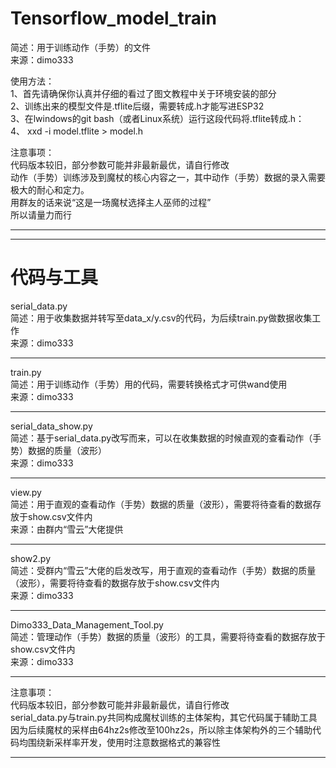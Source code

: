 Tensorflow_model_train
===
简述：用于训练动作（手势）的文件<br>
来源：dimo333<br>

使用方法：<br>
1、首先请确保你认真并仔细的看过了图文教程中关于环境安装的部分<br>
2、训练出来的模型文件是.tflite后缀，需要转成.h才能写进ESP32<br>
3、在lwindows的git bash（或者Linux系统）运行这段代码将.tflite转成.h：<br>
4、 xxd -i model.tflite > model.h

注意事项：<br>
代码版本较旧，部分参数可能并非最新最优，请自行修改<br>
动作（手势）训练涉及到魔杖的核心内容之一，其中动作（手势）数据的录入需要极大的耐心和定力。<br>
用群友的话来说“这是一场魔杖选择主人巫师的过程”<br>
所以请量力而行<br>

---
---

代码与工具<br>
===

serial_data.py<br>
简述：用于收集数据并转写至data_x/y.csv的代码，为后续train.py做数据收集工作<br>
来源：dimo333<br>

---

train.py<br>
简述：用于训练动作（手势）用的代码，需要转换格式才可供wand使用<br>
来源：dimo333<br>

---

serial_data_show.py<br>
简述：基于serial_data.py改写而来，可以在收集数据的时候直观的查看动作（手势）数据的质量（波形）<br>
来源：dimo333<br>

---

view.py<br>
简述：用于直观的查看动作（手势）数据的质量（波形），需要将待查看的数据存放于show.csv文件内<br>
来源：由群内“雪云”大佬提供<br>

---

show2.py<br>
简述：受群内“雪云”大佬的启发改写，用于直观的查看动作（手势）数据的质量（波形），需要将待查看的数据存放于show.csv文件内<br>
来源：dimo333<br>

---

Dimo333_Data_Management_Tool.py<br>
简述：管理动作（手势）数据的质量（波形）的工具，需要将待查看的数据存放于show.csv文件内<br>
来源：dimo333<br>

---

注意事项：<br>
代码版本较旧，部分参数可能并非最新最优，请自行修改<br>
serial_data.py与train.py共同构成魔杖训练的主体架构，其它代码属于辅助工具<br>
因为后续魔杖的采样由64hz2s修改至100hz2s，所以除主体架构外的三个辅助代码均围绕新采样率开发，使用时注意数据格式的兼容性<br>

---










